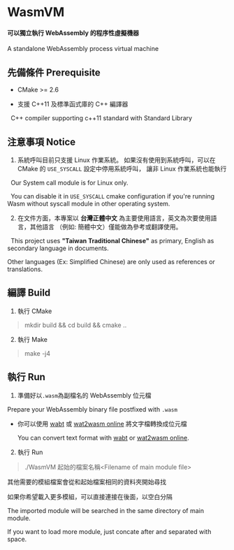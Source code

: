 # WasmVM

#### 可以獨立執行 WebAssembly 的程序性虛擬機器
 A standalone WebAssembly process virtual machine

## 先備條件 Prerequisite

* CMake >= 2.6

* 支援 C++11 及標準函式庫的 C++ 編譯器
 
  C++ compiler supporting c++11 standard with Standard Library

## 注意事項 Notice

1. 系統呼叫目前只支援 Linux 作業系統。 如果沒有使用到系統呼叫，可以在 CMake 的 `USE_SYSCALL` 設定中停用系統呼叫， 讓非 Linux 作業系統也能執行

  Our System call module is for Linux only.
  
  You can disable it in `USE_SYSCALL` cmake configuration if you're running Wasm without syscall module in other operating system.
  
 
2. 在文件方面，本專案以 **台灣正體中文** 為主要使用語言，英文為次要使用語言，其他語言 （例如: 簡體中文）僅能做為參考或翻譯使用。

  This project uses **"Taiwan Traditional Chinese"** as primary, English as secondary language in documents.
  
  Other languages (Ex: Simplified Chinese) are only used as references or translations.

## 編譯 Build

1. 執行 CMake

> mkdir build && cd build && cmake ..

2. 執行 Make

> make -j4
  
## 執行 Run

1. 準備好以`.wasm`為副檔名的 WebAssembly 位元檔

  Prepare your WebAssembly binary file postfixed with `.wasm`
  
  * 你可以使用 [wabt](https://github.com/WebAssembly/wabt) 或 [wat2wasm online](https://cdn.rawgit.com/WebAssembly/wabt/013802ca01035365e2459c70f0508481393ac075/demo/wast2wasm/) 將文字檔轉換成位元檔
    
    You can convert text format with [wabt](https://github.com/WebAssembly/wabt) or [wat2wasm online](https://cdn.rawgit.com/WebAssembly/wabt/013802ca01035365e2459c70f0508481393ac075/demo/wast2wasm/).
  
2. 執行 Run

> ./WasmVM 起始的檔案名稱\<Filename of main module file\>

其他需要的模組檔案會從和起始檔案相同的資料夾開始尋找

如果你希望載入更多模組，可以直接連接在後面，以空白分隔

The imported module will be searched in the same directory of main module.

If you want to load more module, just concate after and separated with space.
